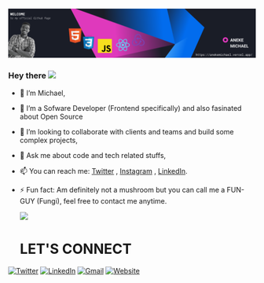 ![](https://github.com/anekemichael/anekemichael/blob/main/mybanner2.png)
### Hey there <img src="https://media.giphy.com/media/hvRJCLFzcasrR4ia7z/giphy.gif" height="25px">

- 🔭 I’m Michael,
- 🌱 I’m a Sofware Developer (Frontend specifically) and also fasinated about Open Source
- 👯 I’m looking to collaborate with clients and teams and build some complex projects,
- 💬 Ask me about code and tech related stuffs,
- 📫 You can reach me: [Twitter](https://twitter.com/d1_codes/) , [Instagram](https://instagram.com/d1_codes/) , [LinkedIn](https://www.linkedin.com/in/aneke-michael-19718a1a4/).
- ⚡ Fun fact: Am definitely not a mushroom but you can call me a FUN-GUY (Fungi), feel free to contact me anytime.

  ![](https://github-readme-stats.vercel.app/api?username=anekemichael&show_icons=true&theme=radical)
  
  # LET'S CONNECT

[![Twitter](https://img.shields.io/badge/Twitter-1DA1F2?style=for-the-badge&logo=twitter&logoColor=white)](https://twitter.com/d1_codes) [![LinkedIn](https://img.shields.io/badge/LinkedIn-0077B5?style=for-the-badge&logo=linkedin&logoColor=white)](https://www.linkedin.com/in/aneke-michael-19718a1a4) [![Gmail](https://img.shields.io/badge/Gmail-D14836?style=for-the-badge&logo=gmail&logoColor=white)](mailto:anekemikeobiora2@gmail.com) [![Website](https://img.shields.io/badge/website-000000?style=for-the-badge&logo=About.me&logoColor=white)](https://anekemichael.vercel.app/) 

<!--
**anekemichael/anekemichael** is a ✨ _special_ ✨ repository because its `README.md` (this file) appears on your GitHub profile.

Here are some ideas to get you started:


-->
